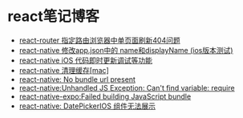 react笔记博客
================

* [react-router 指定路由浏览器中单页面刷新404问题](https://github.com/react-wtm/react-blogs/issues/1)
* [react-native 修改app.json中的 name和displayName (ios版本测试)](https://github.com/react-wtm/react-blogs/issues/2)
* [react-native iOS 代码即时更新调试等功能](https://github.com/react-wtm/react-blogs/issues/3)
* [react-native 清理缓存[mac]](https://github.com/react-wtm/react-blogs/issues/4)
* [react-native: No bundle url present](https://github.com/react-wtm/react-blogs/issues/5)
* [react-native:Unhandled JS Exception: Can't find variable: require](https://github.com/react-wtm/react-blogs/issues/6)
* [react-native-expo:Failed building JavaScript bundle](https://github.com/react-wtm/react-blogs/issues/7)
* [react-native: DatePickerIOS 组件无法展示](https://github.com/react-wtm/react-blogs/issues/8)






